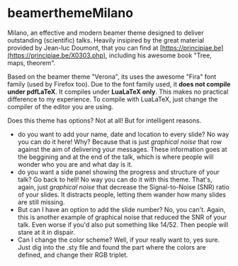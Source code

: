 # beamerthemeMilano
Milano, an effective and modern beamer theme designed to deliver outstanding (scientific) talks.
Heavily insipired by the great material provided by Jean-luc Doumont, that you can find at [https://principiae.be](https://principiae.be/X0303.php), including his awesome book "Tree, maps, theorem".

Based on the beamer theme "Verona", its uses the awesome "Fira" font family (used by Firefox too).
Due to the font family used, it **does not compile under pdfLaTeX**.
It compiles under **LuaLaTeX only**. This makes no practical difference to my experience.
To compile with LuaLaTeX, just change the compiler of the editor you are using.

Does this theme has options?
Not at all! But for intelligent reasons.

- do you want to add your name, date and location to every slide? No way you can do it here! Why? Because that is just *graphical noise* that row against the aim of delivering your messages. These information goes at the beggining and at the end of the talk, which is where people will wonder who you are and what day is it. 
- do you want a side panel showing the progress and structure of your talk? Go back to hell! No way you can do it with this theme. That's, again, just *graphical noise* that decrease the Signal-to-Noise (SNR) ratio of your slides. It distracts people, letting them wander how many slides are still missing.
- But can I have an option to add the slide number? No, you can't. Again, this is another example of graphical noise that reduced the SNR of your talk. Even worse if you'd also put something like 14/52. Then people will stare at it in dispair.
- Can I change the color scheme? Well, if your really want to, yes sure. Just dig into the .sty file and found the part where the colors are defined, and change their RGB triplet. 
